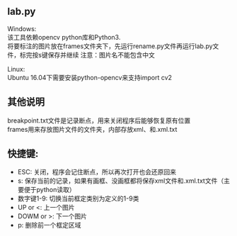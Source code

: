 ## lab.py

Windows:<br/>
该工具依赖opencv python库和Python3.<br/>
将要标注的图片放在frames文件夹下，先运行rename.py文件再运行lab.py文件，标完按s键保存并继续
注意：图片名不能包含中文

Linux:<br/>
Ubuntu 16.04下需要安装python-opencv来支持import cv2<br/>

## 其他说明
breakpoint.txt文件是记录断点，用来关闭程序后能够恢复原有位置<br/>
frames用来存放图片文件的文件夹，内部存放xml、和.xml.txt<br/>

## 快捷键:
- ESC:         关闭，程序会记住断点，所以再次打开也会还原回来
- s:           保存当前的记录，如果有画框、没画框都将保存xml文件和.xml.txt文件（主要便于python读取）
- 数字键1-9:   切换当前框定类别为定义的1-9类
- UP or <:     上一个图片
- DOWM or >:   下一个图片
- p:           删除前一个框定区域
